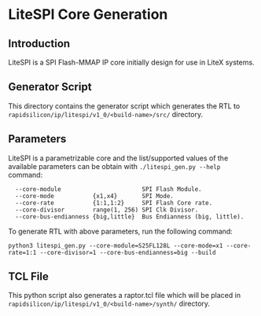 # LiteSPI Core Generation

## Introduction
LiteSPI is a SPI Flash-MMAP IP core initially design for use in LiteX systems.

## Generator Script
This directory contains the generator script which generates the RTL to `rapidsilicon/ip/litespi/v1_0/<build-name>/src/` directory.

## Parameters
LiteSPI is a parametrizable core and the list/supported values of the available parameters can be
obtain with `./litespi_gen.py --help` command:

```
  --core-module                       SPI Flash Module.
  --core-mode           {x1,x4}       SPI Mode.
  --core-rate           {1:1,1:2}     SPI Flash Core rate.
  --core-divisor        range(1, 256) SPI Clk Divisor.
  --core-bus-endianness {big,little}  Bus Endianness (big, little).
```

To generate RTL with above parameters, run the following command:
```
python3 litespi_gen.py --core-module=S25FL128L --core-mode=x1 --core-rate=1:1 --core-divisor=1 --core-bus-endianness=big --build
```

## TCL File
This python script also generates a raptor.tcl file which will be placed in `rapidsilicon/ip/litespi/v1_0/<build-name>/synth/` directory.

